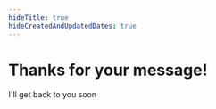 ```yaml
---
hideTitle: true
hideCreatedAndUpdatedDates: true
---
```


# Thanks for your message!

I'll get back to you soon
